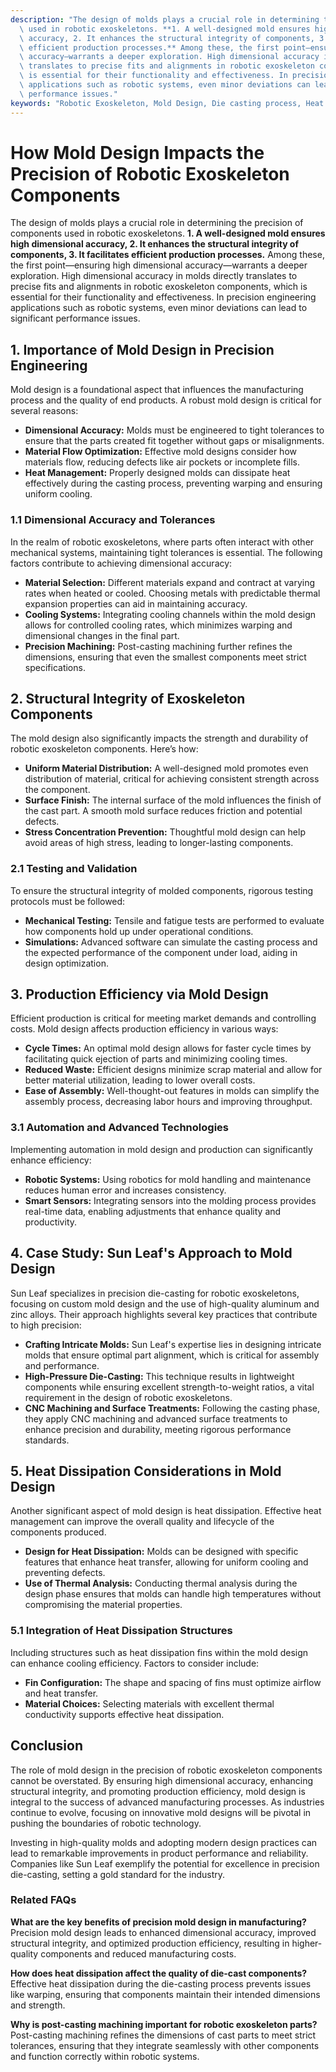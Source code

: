 ```yaml
---
description: "The design of molds plays a crucial role in determining the precision of components\
  \ used in robotic exoskeletons. **1. A well-designed mold ensures high dimensional\
  \ accuracy, 2. It enhances the structural integrity of components, 3. It facilitates\
  \ efficient production processes.** Among these, the first point—ensuring high dimensional\
  \ accuracy—warrants a deeper exploration. High dimensional accuracy in molds directly\
  \ translates to precise fits and alignments in robotic exoskeleton components, which\
  \ is essential for their functionality and effectiveness. In precision engineering\
  \ applications such as robotic systems, even minor deviations can lead to significant\
  \ performance issues."
keywords: "Robotic Exoskeleton, Mold Design, Die casting process, Heat dissipation performance"
---
```

# How Mold Design Impacts the Precision of Robotic Exoskeleton Components

The design of molds plays a crucial role in determining the precision of components used in robotic exoskeletons. **1. A well-designed mold ensures high dimensional accuracy, 2. It enhances the structural integrity of components, 3. It facilitates efficient production processes.** Among these, the first point—ensuring high dimensional accuracy—warrants a deeper exploration. High dimensional accuracy in molds directly translates to precise fits and alignments in robotic exoskeleton components, which is essential for their functionality and effectiveness. In precision engineering applications such as robotic systems, even minor deviations can lead to significant performance issues.

## **1. Importance of Mold Design in Precision Engineering**

Mold design is a foundational aspect that influences the manufacturing process and the quality of end products. A robust mold design is critical for several reasons:

- **Dimensional Accuracy:** Molds must be engineered to tight tolerances to ensure that the parts created fit together without gaps or misalignments.
- **Material Flow Optimization:** Effective mold designs consider how materials flow, reducing defects like air pockets or incomplete fills.
- **Heat Management:** Properly designed molds can dissipate heat effectively during the casting process, preventing warping and ensuring uniform cooling.

### **1.1 Dimensional Accuracy and Tolerances**

In the realm of robotic exoskeletons, where parts often interact with other mechanical systems, maintaining tight tolerances is essential. The following factors contribute to achieving dimensional accuracy:

- **Material Selection:** Different materials expand and contract at varying rates when heated or cooled. Choosing metals with predictable thermal expansion properties can aid in maintaining accuracy.
- **Cooling Systems:** Integrating cooling channels within the mold design allows for controlled cooling rates, which minimizes warping and dimensional changes in the final part.
- **Precision Machining:** Post-casting machining further refines the dimensions, ensuring that even the smallest components meet strict specifications.

## **2. Structural Integrity of Exoskeleton Components**

The mold design also significantly impacts the strength and durability of robotic exoskeleton components. Here’s how:

- **Uniform Material Distribution:** A well-designed mold promotes even distribution of material, critical for achieving consistent strength across the component.
- **Surface Finish:** The internal surface of the mold influences the finish of the cast part. A smooth mold surface reduces friction and potential defects.
- **Stress Concentration Prevention:** Thoughtful mold design can help avoid areas of high stress, leading to longer-lasting components.

### **2.1 Testing and Validation**

To ensure the structural integrity of molded components, rigorous testing protocols must be followed:

- **Mechanical Testing:** Tensile and fatigue tests are performed to evaluate how components hold up under operational conditions.
- **Simulations:** Advanced software can simulate the casting process and the expected performance of the component under load, aiding in design optimization.

## **3. Production Efficiency via Mold Design**

Efficient production is critical for meeting market demands and controlling costs. Mold design affects production efficiency in various ways:

- **Cycle Times:** An optimal mold design allows for faster cycle times by facilitating quick ejection of parts and minimizing cooling times.
- **Reduced Waste:** Efficient designs minimize scrap material and allow for better material utilization, leading to lower overall costs.
- **Ease of Assembly:** Well-thought-out features in molds can simplify the assembly process, decreasing labor hours and improving throughput.

### **3.1 Automation and Advanced Technologies**

Implementing automation in mold design and production can significantly enhance efficiency:

- **Robotic Systems:** Using robotics for mold handling and maintenance reduces human error and increases consistency.
- **Smart Sensors:** Integrating sensors into the molding process provides real-time data, enabling adjustments that enhance quality and productivity.

## **4. Case Study: Sun Leaf's Approach to Mold Design**

Sun Leaf specializes in precision die-casting for robotic exoskeletons, focusing on custom mold design and the use of high-quality aluminum and zinc alloys. Their approach highlights several key practices that contribute to high precision:

- **Crafting Intricate Molds:** Sun Leaf's expertise lies in designing intricate molds that ensure optimal part alignment, which is critical for assembly and performance.
- **High-Pressure Die-Casting:** This technique results in lightweight components while ensuring excellent strength-to-weight ratios, a vital requirement in the design of robotic exoskeletons.
- **CNC Machining and Surface Treatments:** Following the casting phase, they apply CNC machining and advanced surface treatments to enhance precision and durability, meeting rigorous performance standards.

## **5. Heat Dissipation Considerations in Mold Design**

Another significant aspect of mold design is heat dissipation. Effective heat management can improve the overall quality and lifecycle of the components produced.

- **Design for Heat Dissipation:** Molds can be designed with specific features that enhance heat transfer, allowing for uniform cooling and preventing defects.
- **Use of Thermal Analysis:** Conducting thermal analysis during the design phase ensures that molds can handle high temperatures without compromising the material properties.

### **5.1 Integration of Heat Dissipation Structures**

Including structures such as heat dissipation fins within the mold design can enhance cooling efficiency. Factors to consider include:

- **Fin Configuration:** The shape and spacing of fins must optimize airflow and heat transfer.
- **Material Choices:** Selecting materials with excellent thermal conductivity supports effective heat dissipation.

## **Conclusion**

The role of mold design in the precision of robotic exoskeleton components cannot be overstated. By ensuring high dimensional accuracy, enhancing structural integrity, and promoting production efficiency, mold design is integral to the success of advanced manufacturing processes. As industries continue to evolve, focusing on innovative mold designs will be pivotal in pushing the boundaries of robotic technology.

Investing in high-quality molds and adopting modern design practices can lead to remarkable improvements in product performance and reliability. Companies like Sun Leaf exemplify the potential for excellence in precision die-casting, setting a gold standard for the industry. 

### Related FAQs

**What are the key benefits of precision mold design in manufacturing?**  
Precision mold design leads to enhanced dimensional accuracy, improved structural integrity, and optimized production efficiency, resulting in higher-quality components and reduced manufacturing costs.

**How does heat dissipation affect the quality of die-cast components?**  
Effective heat dissipation during the die-casting process prevents issues like warping, ensuring that components maintain their intended dimensions and strength.

**Why is post-casting machining important for robotic exoskeleton parts?**  
Post-casting machining refines the dimensions of cast parts to meet strict tolerances, ensuring that they integrate seamlessly with other components and function correctly within robotic systems.
